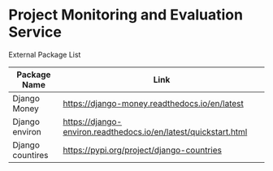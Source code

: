 # Project Monitoring and Evaluation Service

External Package List

| Package Name     | Link                                                            |
| ---------------- | --------------------------------------------------------------- |
| Django Money     | https://django-money.readthedocs.io/en/latest                   |
| Django environ   | https://django-environ.readthedocs.io/en/latest/quickstart.html |
| Django countires | https://pypi.org/project/django-countries                       |
